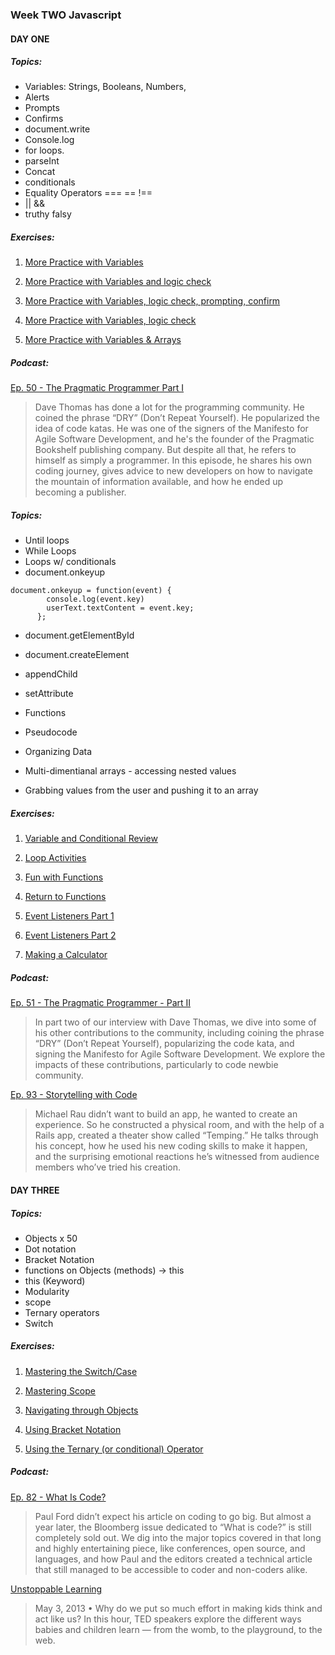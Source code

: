 ### Week TWO Javascript

#### DAY ONE

##### Topics:

* Variables: Strings, Booleans, Numbers,
* Alerts
* Prompts
* Confirms
* document.write
* Console.log
* for loops.
* parseInt
* Concat
* conditionals
* Equality Operators === == !==
* || &&
* truthy falsy

##### Exercises:

1. [More Practice with Variables](day-01/01)

2. [More Practice with Variables and logic check](day-01/02)

3. [More Practice with Variables, logic check, prompting, confirm](day-01/03)

4. [More Practice with Variables, logic check](day-01/04)

5. [More Practice with Variables & Arrays](day-01/05)





##### Podcast:

[Ep. 50 - The Pragmatic Programmer Part I](https://www.codenewbie.org/podcast/the-pragmatic-programmer-i)
>Dave Thomas has done a lot for the programming community. He coined the phrase “DRY” (Don’t Repeat Yourself). He popularized the idea of code katas. He was one of the signers of the Manifesto for Agile Software Development, and he's the founder of the Pragmatic Bookshelf publishing company. But despite all that, he refers to himself as simply a programmer. In this episode, he shares his own coding journey, gives advice to new developers on how to navigate the mountain of information available, and how he ended up becoming a publisher.




##### Topics:

* Until loops
* While Loops
* Loops w/ conditionals
* document.onkeyup

``` code
document.onkeyup = function(event) {
        console.log(event.key)
        userText.textContent = event.key;
      };
```
* document.getElementById
* document.createElement
* appendChild
* setAttribute


* Functions 
* Pseudocode 
* Organizing Data  
* Multi-dimentianal arrays - accessing nested values
* Grabbing values from the user and pushing it to an array

##### Exercises:



1. [Variable and Conditional Review](day-02/01)

2. [Loop Activities](day-02/02)

3. [Fun with Functions](day-02/03)

4. [Return to Functions](day-02/04)

5. [Event Listeners Part 1](day-02/05)

6. [Event Listeners Part 2](day-02/06)

7. [Making a Calculator](day-02/07)



##### Podcast:


[Ep. 51 - The Pragmatic Programmer - Part II](https://www.codenewbie.org/podcast/the-pragmatic-programmer-part-ii)
>In part two of our interview with Dave Thomas, we dive into some of his other contributions to the community, including coining the phrase “DRY” (Don’t Repeat Yourself), popularizing the code kata, and signing the Manifesto for Agile Software Development. We explore the impacts of these contributions, particularly to code newbie community.


[Ep. 93 - Storytelling with Code](https://www.codenewbie.org/podcast/storytelling-with-code)
>Michael Rau didn’t want to build an app, he wanted to create an experience. So he constructed a physical room, and with the help of a Rails app, created a theater show called “Temping.” He talks through his concept, how he used his new coding skills to make it happen, and the surprising emotional reactions he’s witnessed from audience members who’ve tried his creation.


#### DAY THREE

##### Topics:

* Objects x 50
* Dot notation
* Bracket Notation
* functions on Objects (methods) -> this
* this (Keyword)
* Modularity
* scope
* Ternary operators
* Switch

##### Exercises:


1. [Mastering the Switch/Case](day-03/01)

2. [Mastering Scope](day-03/02)

3. [Navigating through Objects](day-03/03)

4. [Using Bracket Notation](day-03/04)

5. [Using the Ternary (or conditional) Operator](day-03/05)


##### Podcast:

[Ep. 82 - What Is Code?](https://www.codenewbie.org/podcast/what-is-code)
>Paul Ford didn’t expect his article on coding to go big. But almost a year later, the Bloomberg issue dedicated to “What is code?” is still completely sold out. We dig into the major topics covered in that long and highly entertaining piece, like conferences, open source, and languages, and how Paul and the editors created a technical article that still managed to be accessible to coder and non-coders alike.

[Unstoppable Learning](https://www.npr.org/2013/04/25/179010396/unstoppable-learning?showDate=2013-05-03)
>May 3, 2013 • Why do we put so much effort in making kids think and act like us? In this hour, TED speakers explore the different ways babies and children learn — from the womb, to the playground, to the web.
